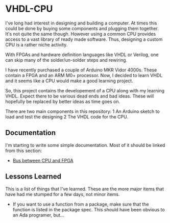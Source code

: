 # VHDL-CPU

I've long had interest in designing and building a computer.
At times this could be done by buying some components and plugging
them together.  It's not quite the same though.  However using a
common CPU provides access to a vast library of ready made software.
Thus, designing a custom CPU is a rather niche activity.

With FPGAs and hardware definition languages like VHDL or Verilog,
one can skip many of the solder/un-solder steps and rewiring.

I have recently purchased a couple of Arduino MKR Vidor 4000s.  These
contain a FPGA and an ARM M0+ processor.  Now, I decided to learn VHDL
and it seems like a CPU would make a good learning project.

So, this project contains the developement of a CPU along with my
learning VHDL.  Expect there to be various dead ends and bad ideas.
These will hopefully be replaced by better ideas as time goes on.

There are two main components in this repository:
1 An Arduino sketch to load and test the designing
2 The VHDL code for the CPU.

## Documentation
I'm starting to write some simple documentation.  Most of it should be linked from this
section:
* [Bus between CPU and FPGA](Bus.md)

## Lessons Learned
This is a list of things that I've learned.  These are the more major items that have had
me stumped for a few days, not minor items.
* If you want to use a function from a package, make sure that the function is listed in
the package spec.  This should have been obvious to an Ada programer, but...

